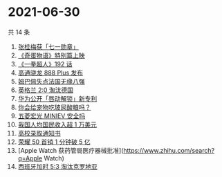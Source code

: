# 2021-06-30

共 14 条

<!-- BEGIN -->
<!-- 最后更新时间 Wed Jun 30 2021 22:05:16 GMT+0800 (China Standard Time) -->

1. [张桂梅获「七一勋章」](https://www.zhihu.com/search?q=张桂梅)
2. [《奇蛋物语》特别篇上映](https://www.zhihu.com/search?q=奇蛋物语)
3. [《一拳超人》192 话](https://www.zhihu.com/search?q=一拳超人)
4. [高通骁龙 888 Plus 发布](https://www.zhihu.com/search?q=骁龙888plus)
5. [姆巴佩失点法国无缘八强](https://www.zhihu.com/search?q=法国队)
6. [英格兰 2:0 淘汰德国](https://www.zhihu.com/search?q=英格兰队)
7. [华为公开「唇动解锁」新专利](https://www.zhihu.com/search?q=唇动解锁)
8. [你会给宠物吃玻尿酸粮吗？](https://www.zhihu.com/search?q=玻尿酸宠物粮)
9. [五菱宏光 MINIEV 安全吗](https://www.zhihu.com/search?q=MINIEV)
10. [我国人均国民收入超 1 万美元](https://www.zhihu.com/search?q=人均国民收入)
11. [高校录取通知书](https://www.zhihu.com/search?q=高校录取通知书)
12. [荣耀 50 首销 1 分钟破 5 亿](https://www.zhihu.com/search?q=荣耀50)
13. [Apple Watch 获药管局医疗器械批准](https://www.zhihu.com/search?q=Apple Watch)
14. [西班牙加时 5:3 淘汰克罗地亚](https://www.zhihu.com/search?q=西班牙队)

<!-- END -->
